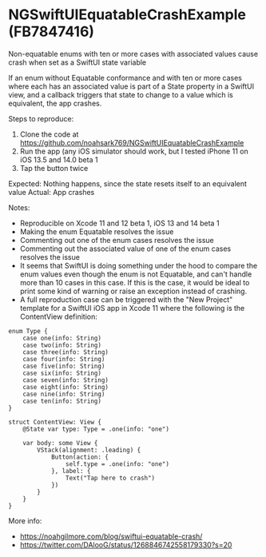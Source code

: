 # NGSwiftUIEquatableCrashExample (FB7847416)
Non-equatable enums with ten or more cases with associated values cause crash when set as a SwiftUI state variable

If an enum without Equatable conformance and with ten or more cases where each has an associated value is part of a State property in a SwiftUI view, and a callback triggers that state to change to a value which is equivalent, the app crashes.

Steps to reproduce:

1. Clone the code at https://github.com/noahsark769/NGSwiftUIEquatableCrashExample
2. Run the app (any iOS simulator should work, but I tested iPhone 11 on iOS 13.5 and 14.0 beta 1
3. Tap the button twice

Expected: Nothing happens, since the state resets itself to an equivalent value
Actual: App crashes

Notes:
- Reproducible on Xcode 11 and 12 beta 1, iOS 13 and 14 beta 1
- Making the enum Equatable resolves the issue
- Commenting out one of the enum cases resolves the issue
- Commenting out the associated value of one of the enum cases resolves the issue
- It seems that SwiftUI is doing something under the hood to compare the enum values even though the enum is not Equatable, and can't handle more than 10 cases in this case. If this is the case, it would be ideal to print some kind of warning or raise an exception instead of crashing.
- A full reproduction case can be triggered with the "New Project" template for a SwiftUI iOS app in Xcode 11 where the following is the ContentView definition:

```
enum Type {
    case one(info: String)
    case two(info: String)
    case three(info: String)
    case four(info: String)
    case five(info: String)
    case six(info: String)
    case seven(info: String)
    case eight(info: String)
    case nine(info: String)
    case ten(info: String)
}

struct ContentView: View {
    @State var type: Type = .one(info: "one")

    var body: some View {
        VStack(alignment: .leading) {
            Button(action: {
                self.type = .one(info: "one")
            }, label: {
                Text("Tap here to crash")
            })
        }
    }
}
```

More info:
- https://noahgilmore.com/blog/swiftui-equatable-crash/
- https://twitter.com/DAlooG/status/1268846742558179330?s=20
